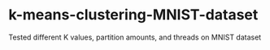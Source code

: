 # k-means-clustering-MNIST-dataset
Tested different K values, partition amounts, and threads on MNIST dataset
